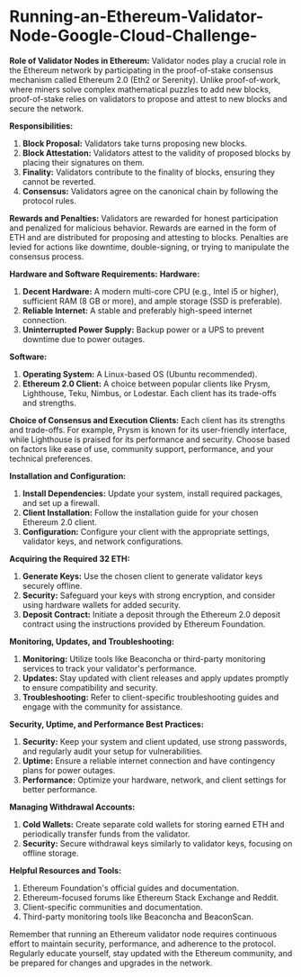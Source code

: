 # Running-an-Ethereum-Validator-Node-Google-Cloud-Challenge-

**Role of Validator Nodes in Ethereum:**
Validator nodes play a crucial role in the Ethereum network by participating in the proof-of-stake consensus mechanism called Ethereum 2.0 (Eth2 or Serenity). Unlike proof-of-work, where miners solve complex mathematical puzzles to add new blocks, proof-of-stake relies on validators to propose and attest to new blocks and secure the network.

  **Responsibilities:**
1. **Block Proposal:** Validators take turns proposing new blocks.
2. **Block Attestation:** Validators attest to the validity of proposed blocks by placing their signatures on them.
3. **Finality:** Validators contribute to the finality of blocks, ensuring they cannot be reverted.
4. **Consensus:** Validators agree on the canonical chain by following the protocol rules.

  **Rewards and Penalties:**
Validators are rewarded for honest participation and penalized for malicious behavior. Rewards are earned in the form of ETH and are distributed for proposing and attesting to blocks. Penalties are levied for actions like downtime, double-signing, or trying to manipulate the consensus process.

**Hardware and Software Requirements:**
  **Hardware:**
1. **Decent Hardware:** A modern multi-core CPU (e.g., Intel i5 or higher), sufficient RAM (8 GB or more), and ample storage (SSD is preferable).
2. **Reliable Internet:** A stable and preferably high-speed internet connection.
3. **Uninterrupted Power Supply:** Backup power or a UPS to prevent downtime due to power outages.

  **Software:**
1. **Operating System:** A Linux-based OS (Ubuntu recommended).
2. **Ethereum 2.0 Client:** A choice between popular clients like Prysm, Lighthouse, Teku, Nimbus, or Lodestar. Each client has its trade-offs and strengths.

**Choice of Consensus and Execution Clients:**
Each client has its strengths and trade-offs. For example, Prysm is known for its user-friendly interface, while Lighthouse is praised for its performance and security. Choose based on factors like ease of use, community support, performance, and your technical preferences.

**Installation and Configuration:**
1. **Install Dependencies:** Update your system, install required packages, and set up a firewall.
2. **Client Installation:** Follow the installation guide for your chosen Ethereum 2.0 client.
3. **Configuration:** Configure your client with the appropriate settings, validator keys, and network configurations.
  


**Acquiring the Required 32 ETH:**
1. **Generate Keys:** Use the chosen client to generate validator keys securely offline.
2. **Security:** Safeguard your keys with strong encryption, and consider using hardware wallets for added security.
3. **Deposit Contract:** Initiate a deposit through the Ethereum 2.0 deposit contract using the instructions provided by Ethereum Foundation.

**Monitoring, Updates, and Troubleshooting:**
1. **Monitoring:** Utilize tools like Beaconcha or third-party monitoring services to track your validator's performance.
2. **Updates:** Stay updated with client releases and apply updates promptly to ensure compatibility and security.
3. **Troubleshooting:** Refer to client-specific troubleshooting guides and engage with the community for assistance.

**Security, Uptime, and Performance Best Practices:**
1. **Security:** Keep your system and client updated, use strong passwords, and regularly audit your setup for vulnerabilities.
2. **Uptime:** Ensure a reliable internet connection and have contingency plans for power outages.
3. **Performance:** Optimize your hardware, network, and client settings for better performance.

**Managing Withdrawal Accounts:**
1. **Cold Wallets:** Create separate cold wallets for storing earned ETH and periodically transfer funds from the validator.
2. **Security:** Secure withdrawal keys similarly to validator keys, focusing on offline storage.

**Helpful Resources and Tools:**
1. Ethereum Foundation's official guides and documentation.
2. Ethereum-focused forums like Ethereum Stack Exchange and Reddit.
3. Client-specific communities and documentation.
4. Third-party monitoring tools like Beaconcha and BeaconScan.

Remember that running an Ethereum validator node requires continuous effort to maintain security, performance, and adherence to the protocol. Regularly educate yourself, stay updated with the Ethereum community, and be prepared for changes and upgrades in the network.
